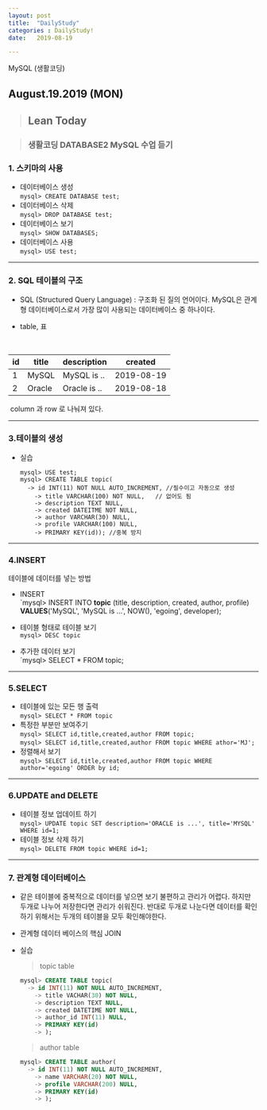```yaml
---
layout: post
title:  "DailyStudy"
categories : DailyStudy!
date:   2019-08-19

---
```


MySQL (생활코딩)


## August.19.2019  (MON)


> ## Lean Today  



> ### 생활코딩 DATABASE2 MySQL 수업 듣기





### 1. 스키마의 사용

* 데이터베이스 생성   
  `mysql> CREATE DATABASE test;`  
* 데이터베이스 삭제  
  `mysql> DROP DATABASE test;`  
* 데이터베이스 보기   
  `mysql> SHOW DATABASES;`  
* 데이터베이스 사용  
  `mysql> USE test;`  



---

### 2. SQL 테이블의 구조

* SQL (Structured Query Language) : 구조화 된 질의 언어이다. MySQL은 관계형 데이터베이스로서 가장 많이 사용되는 데이터베이스 중 하나이다.

* table, 표 

  ​											

| id   | title  | description  | created    |
| ---- | ------ | ------------ | ---------- |
| 1    | MySQL  | MySQL is ..  | 2019-08-19 |
| 2    | Oracle | Oracle is .. | 2019-08-18 |

​		column 과 row 로 나눠져 있다.



---

### 3.테이블의 생성

* 실습

  ```mysql
  mysql> USE test;
  mysql> CREATE TABLE topic(
  	-> id INT(11) NOT NULL AUTO_INCREMENT, //필수이고 자동으로 생성
      -> title VARCHAR(100) NOT NULL,	// 없어도 됨
      -> description TEXT NULL,
      -> created DATEITME NOT NULL,
      -> author VARCHAR(30) NULL,
      -> profile VARCHAR(100) NULL,
      -> PRIMARY KEY(id)); //중복 방지
  ```


---

### 4.INSERT   

테이블에 데이터를 넣는 방법

* INSERT  
  `mysql> INSERT INTO **topic** (title, description, created, author, profile) **VALUES**('MySQL', 'MySQL is ...', NOW(), 'egoing', developer);  

* 테이블 형태로 테이블 보기  
  `mysql> DESC topic`  
* 추가한 데이터 보기  
  `mysql> SELECT * FROM topic;  

---

### 5.SELECT  

* 테이블에 있는 모든 행 출력  
  `mysql> SELECT * FROM topic`  
* 특정한 부분만 보여주기  
  `mysql> SELECT id,title,created,author FROM topic;`  
  `mysql> SELECT id,title,created,author FROM topic WHERE athor='MJ';`  
* 정렬해서 보기  
  `mysql> SELECT id,title,created,author FROM topic WHERE author='egoing' ORDER by id;`  

---

### 6.UPDATE   and DELETE

* 테이블 정보 업데이트 하기  
  `mysql> UPDATE topic SET description='ORACLE is ...', title='MYSQL' WHERE id=1;`  
* 테이블 정보 삭제 하기  
  `mysql> DELETE FROM topic WHERE id=1;`

---

### 7. 관계형 데이터베이스

* 같은 테이블에 중복적으로 데이터를 넣으면 보기 불편하고 관리가 어렵다. 하지만 두개로 나누어 저장한다면 관리가 쉬워진다. 반대로 두개로 나눈다면 데이터를 확인하기 위해서는 두개의 테이블을 모두 확인해야한다.  

* 관계형 데이터 베이스의 핵심 JOIN  

* 실습   

  > topic table 

  ```sql
  mysql> CREATE TABLE topic(
  	-> id INT(11) NOT NULL AUTO_INCREMENT,
      -> title VACHAR(30) NOT NULL,
      -> description TEXT NULL,
      -> created DATETIME NOT NULL,
      -> author_id INT(11) NULL,
      -> PRIMARY KEY(id)
      -> );
  ```

  > author table

  ``` sql
  mysql> CREATE TABLE author(
  	-> id INT(11) NOT NULL AUTO_INCREMENT,
      -> name VARCHAR(20) NOT NULL,
      -> profile VARCHAR(200) NULL,
      -> PRIMARY KEY(id)
      -> );
  ```

  > 